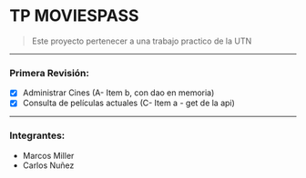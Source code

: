 # TP MOVIESPASS

> Este proyecto pertenecer a una trabajo practico de la UTN

---

### **Primera Revisión:**

- [x] Administrar Cines (A- Item b, con dao en memoria)
- [x] Consulta de películas actuales (C- Item a - get de la api)

---

### **Integrantes:**

- Marcos Miller
- Carlos Nuñez
